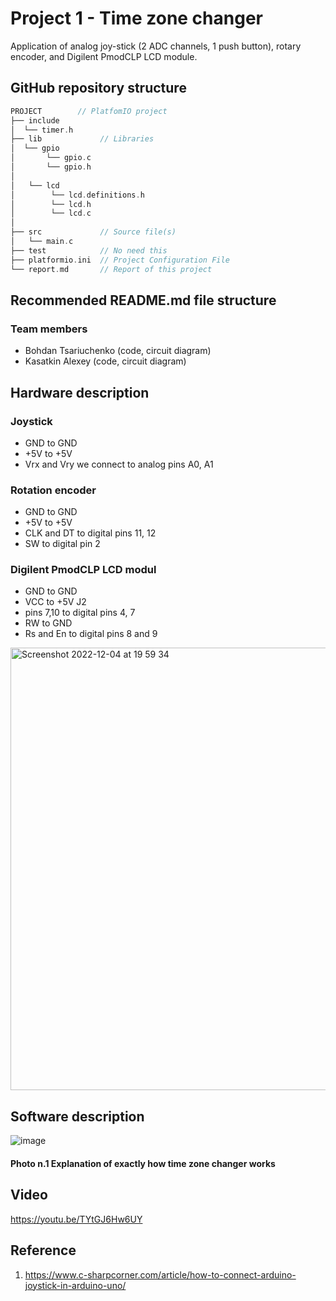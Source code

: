 # Project 1 - Time zone changer

Application of analog joy-stick (2 ADC channels, 1 push button), rotary encoder, and Digilent PmodCLP LCD module.



## GitHub repository structure

   ```c
   PROJECT        // PlatfomIO project
   ├── include
   │  └── timer.h       
   ├── lib             // Libraries
   │  └── gpio
   │       └── gpio.c
   │       └── gpio.h
   │
   │   └── lcd
   │        └── lcd.definitions.h
   │        └── lcd.h
   │        └── lcd.c
   │
   ├── src             // Source file(s)
   │   └── main.c
   ├── test            // No need this
   ├── platformio.ini  // Project Configuration File
   └── report.md       // Report of this project
   ```

## Recommended README.md file structure

### Team members

* Bohdan Tsariuchenko (code, circuit diagram)
* Kasatkin Alexey (code, circuit diagram)

## Hardware description

### Joystick

* GND to GND 
* +5V to +5V
* Vrx and Vry we connect to analog pins A0, A1 

### Rotation encoder

* GND to GND
* +5V to +5V
* CLK and DT to digital pins 11, 12
* SW to digital pin 2

### Digilent PmodCLP LCD modul 

* GND to GND 
* VCC to +5V J2
* pins 7,10 to digital pins 4, 7
* RW to GND
* Rs and En to digital pins 8 and 9

<img width="708" alt="Screenshot 2022-12-04 at 19 59 34" src="https://user-images.githubusercontent.com/99403641/205509958-d04eb5fd-29b5-4b95-9282-72a58216b41c.png">


## Software description

![image](https://user-images.githubusercontent.com/99403641/205746796-ee7277b4-0995-41f1-b806-22e3f32c70b7.png)


#### Photo n.1 Explanation of exactly how time zone changer works


## Video

https://youtu.be/TYtGJ6Hw6UY

## Reference

1. https://www.c-sharpcorner.com/article/how-to-connect-arduino-joystick-in-arduino-uno/
